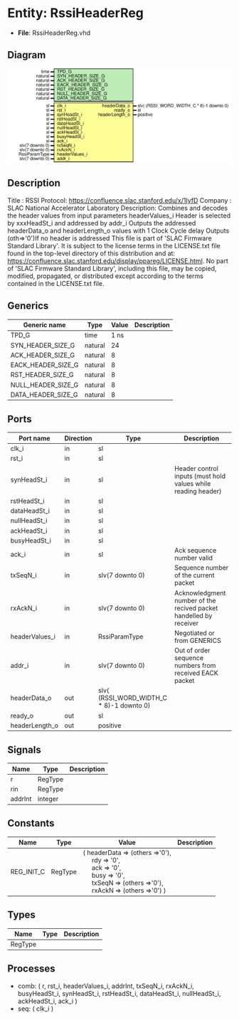 # Entity: RssiHeaderReg

- **File**: RssiHeaderReg.vhd
## Diagram

![Diagram](RssiHeaderReg.svg "Diagram")
## Description

Title      : RSSI Protocol: https://confluence.slac.stanford.edu/x/1IyfD
Company    : SLAC National Accelerator Laboratory
Description: Combines and decodes the header values from input parameters headerValues_i
             Header is selected by xxxHeadSt_i and addressed by addr_i
             Outputs the addressed headerData_o and headerLength_o values with 1 Clock Cycle delay
             Outputs (oth=>'0')If no header is addressed
This file is part of 'SLAC Firmware Standard Library'.
It is subject to the license terms in the LICENSE.txt file found in the
top-level directory of this distribution and at:
   https://confluence.slac.stanford.edu/display/ppareg/LICENSE.html.
No part of 'SLAC Firmware Standard Library', including this file,
may be copied, modified, propagated, or distributed except according to
the terms contained in the LICENSE.txt file.
## Generics

| Generic name       | Type    | Value | Description |
| ------------------ | ------- | ----- | ----------- |
| TPD_G              | time    | 1 ns  |             |
| SYN_HEADER_SIZE_G  | natural | 24    |             |
| ACK_HEADER_SIZE_G  | natural | 8     |             |
| EACK_HEADER_SIZE_G | natural | 8     |             |
| RST_HEADER_SIZE_G  | natural | 8     |             |
| NULL_HEADER_SIZE_G | natural | 8     |             |
| DATA_HEADER_SIZE_G | natural | 8     |             |
## Ports

| Port name      | Direction | Type                                     | Description                                                       |
| -------------- | --------- | ---------------------------------------- | ----------------------------------------------------------------- |
| clk_i          | in        | sl                                       |                                                                   |
| rst_i          | in        | sl                                       |                                                                   |
| synHeadSt_i    | in        | sl                                       | Header control inputs (must hold values while reading header)     |
| rstHeadSt_i    | in        | sl                                       |                                                                   |
| dataHeadSt_i   | in        | sl                                       |                                                                   |
| nullHeadSt_i   | in        | sl                                       |                                                                   |
| ackHeadSt_i    | in        | sl                                       |                                                                   |
| busyHeadSt_i   | in        | sl                                       |                                                                   |
| ack_i          | in        | sl                                       | Ack sequence number valid                                         |
| txSeqN_i       | in        | slv(7 downto 0)                          | Sequence number of the current packet                             |
| rxAckN_i       | in        | slv(7 downto 0)                          | Acknowledgment number of the recived packet handelled by receiver |
| headerValues_i | in        | RssiParamType                            | Negotiated or from GENERICS                                       |
| addr_i         | in        | slv(7 downto 0)                          | Out of order sequence numbers from received EACK packet           |
| headerData_o   | out       | slv( (RSSI_WORD_WIDTH_C * 8)-1 downto 0) |                                                                   |
| ready_o        | out       | sl                                       |                                                                   |
| headerLength_o | out       | positive                                 |                                                                   |
## Signals

| Name    | Type    | Description |
| ------- | ------- | ----------- |
| r       | RegType |             |
| rin     | RegType |             |
| addrInt | integer |             |
## Constants

| Name       | Type    | Value                                                                                                                                                                                                                                                                                                                                                                                 | Description |
| ---------- | ------- | ------------------------------------------------------------------------------------------------------------------------------------------------------------------------------------------------------------------------------------------------------------------------------------------------------------------------------------------------------------------------------------- | ----------- |
| REG_INIT_C | RegType |  (       headerData  => (others =>'0'),<br><span style="padding-left:20px">       rdy         => '0',<br><span style="padding-left:20px">        ack        => '0',<br><span style="padding-left:20px">       busy        => '0',<br><span style="padding-left:20px">       txSeqN     => (others =>'0'),<br><span style="padding-left:20px">       rxAckN     => (others =>'0')    ) |             |
## Types

| Name    | Type | Description |
| ------- | ---- | ----------- |
| RegType |      |             |
## Processes
- comb: ( r, rst_i, headerValues_i, addrInt, txSeqN_i, rxAckN_i, busyHeadSt_i,
                   synHeadSt_i, rstHeadSt_i, dataHeadSt_i, nullHeadSt_i, ackHeadSt_i, ack_i )
- seq: ( clk_i )
